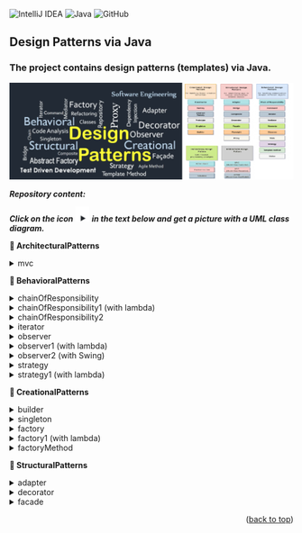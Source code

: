 ![IntelliJ IDEA](https://img.shields.io/badge/IntelliJIDEA-000000.svg?style=for-the-badge&logo=intellij-idea&logoColor=white)
![Java](https://img.shields.io/badge/java-%23ED8B00.svg?style=for-the-badge&logo=openjdk&logoColor=white)
![GitHub](https://img.shields.io/badge/github-%23121011.svg?style=for-the-badge&logo=github&logoColor=white)

## Design Patterns via Java

<a name="readme-top"></a>

### The project contains design patterns (templates) via Java.

<img src="images/patterns_rep.png" alt="drawing" width="1100"/>

***Repository content:***

***Click on the icon***
<img src="images/triangle.png" style="margin-bottom: 0px;" alt="drawing" width="25"/>
***in the text below and get a picture with a UML class diagram.***

<strong>&#128194; ArchitecturalPatterns </strong>

<!-- TABLE OF CONTENTS -->
<details>
  <summary>mvc</summary>
  <ol>
<img src="images/mvc.bmp" alt="drawing" width="1100"/>
  </ol>
</details>

<strong>&#128194; BehavioralPatterns </strong>

<!-- TABLE OF CONTENTS -->
<details>
  <summary>chainOfResponsibility</summary>
  <ol>
<img src="images/chain.bmp" alt="drawing" width="1100"/>
  </ol>
</details>

<!-- TABLE OF CONTENTS -->
<details>
  <summary>chainOfResponsibility1 (with lambda)</summary>
  <ol>
without UML diagram
  </ol>
</details>

<!-- TABLE OF CONTENTS -->
<details>
  <summary>chainOfResponsibility2</summary>
  <ol>
<img src="images/chain2.bmp" alt="drawing" width="1100"/>
  </ol>
</details>

<!-- TABLE OF CONTENTS -->
<details>
  <summary>iterator</summary>
  <ol>
without UML diagram
  </ol>
</details>

<!-- TABLE OF CONTENTS -->
<details>
  <summary>observer</summary>
  <ol>
<img src="images/observer.bmp" alt="drawing" width="800"/>
  </ol>
</details>

<!-- TABLE OF CONTENTS -->
<details>
  <summary>observer1 (with lambda)</summary>
  <ol>
<img src="images/observer1.bmp" alt="drawing" width="800"/>
  </ol>
</details>

<!-- TABLE OF CONTENTS -->
<details>
  <summary>observer2 (with Swing)</summary>
  <ol>
<img src="images/observer2.bmp" alt="drawing" width="800"/>
  </ol>
</details>

<!-- TABLE OF CONTENTS -->
<details>
  <summary>strategy</summary>
  <ol>
<img src="images/strategy.bmp" alt="drawing" width="800"/>
  </ol>
</details>

<!-- TABLE OF CONTENTS -->
<details>
  <summary>strategy1 (with lambda)</summary>
  <ol>
<img src="images/strategy1.bmp" alt="drawing" width="1100"/>
  </ol>
</details>

<strong>&#128194; CreationalPatterns </strong>

<!-- TABLE OF CONTENTS -->
<details>
  <summary>builder</summary>
  <ol>
<img src="images/builder.bmp" alt="drawing" width="1100"/>
  </ol>
</details>

<!-- TABLE OF CONTENTS -->
<details>
  <summary>singleton</summary>
  <ol>
<img src="images/singleton.bmp" alt="drawing" width="600"/>
  </ol>
</details>

<!-- TABLE OF CONTENTS -->
<details>
  <summary>factory</summary>
  <ol>
<img src="images/fabrica.bmp" alt="drawing" width="1100"/>
  </ol>
</details>

<!-- TABLE OF CONTENTS -->
<details>
  <summary>factory1 (with lambda)</summary>
  <ol>
<img src="images/fabrica1.bmp" alt="drawing" width="800"/>
  </ol>
</details>

<!-- TABLE OF CONTENTS -->
<details>
  <summary>factoryMethod</summary>
  <ol>
<img src="images/factoryMethod.bmp" alt="drawing" width="1100"/>
  </ol>
</details>

<strong>&#128194; StructuralPatterns </strong>

<!-- TABLE OF CONTENTS -->
<details>
  <summary>adapter</summary>
  <ol>
<img src="images/adapter.bmp" alt="drawing" width="1100"/>
  </ol>
</details>

<!-- TABLE OF CONTENTS -->
<details>
  <summary>decorator</summary>
  <ol>
<img src="images/decorator.bmp" alt="drawing" width="1100"/>
  </ol>
</details>

<!-- TABLE OF CONTENTS -->
<details>
  <summary>facade</summary>
  <ol>
<img src="images/facade.bmp" alt="drawing" width="1100"/>
  </ol>
</details>

<p align="right">(<a href="#readme-top">back to top</a>)</p>